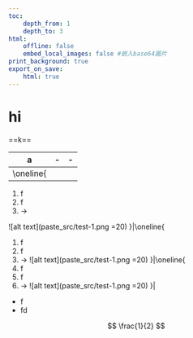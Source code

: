 ```yaml
---
toc:
    depth_from: 1
    depth_to: 3
html:
    offline: false
    embed_local_images: false #嵌入base64圖片
print_background: true
export_on_save:
    html: true
---
```



# hi



==k==


|a|-|-|
|-|-|-|
|\oneline{
1. f 
2. f 
3. &rarr;



![alt text](paste_src/test-1.png =20)
}|\oneline{
1. f 
2. f 
3. &rarr;
![alt text](paste_src/test-1.png =20)
}|\oneline{
1. f 
2. f 
3. &rarr;
![alt text](paste_src/test-1.png =20)
}|


- f 
- fd


$$
\frac{1}{2}
$$
